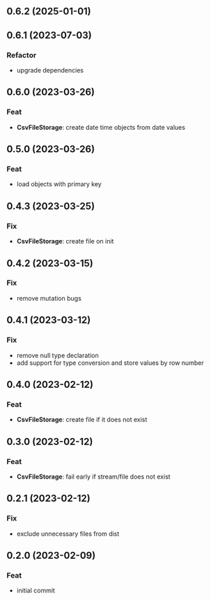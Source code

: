 ## 0.6.2 (2025-01-01)

## 0.6.1 (2023-07-03)

### Refactor

- upgrade dependencies

## 0.6.0 (2023-03-26)

### Feat

- **CsvFileStorage**: create date time objects from date values

## 0.5.0 (2023-03-26)

### Feat

- load objects with primary key

## 0.4.3 (2023-03-25)

### Fix

- **CsvFileStorage**: create file on init

## 0.4.2 (2023-03-15)

### Fix

- remove mutation bugs

## 0.4.1 (2023-03-12)

### Fix

- remove null type declaration
- add support for type conversion and store values by row number

## 0.4.0 (2023-02-12)

### Feat

- **CsvFileStorage**: create file if it does not exist

## 0.3.0 (2023-02-12)

### Feat

- **CsvFileStorage**: fail early if stream/file does not exist

## 0.2.1 (2023-02-12)

### Fix

- exclude unnecessary files from dist

## 0.2.0 (2023-02-09)

### Feat

- initial commit
